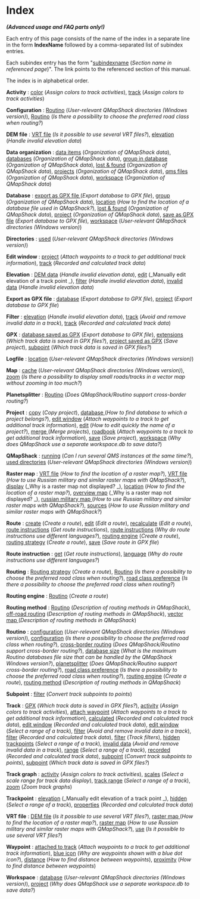 
# Index

 ___(Advanced usage and FAQ parts only!)___

 
Each entry of this page consists of the name of the index in a separate line in the form __**IndexName**__
followed by a comma-separated list of subindex entries.

Each subindex entry has the form "[subindexname](linkedpage) (_Section name in referenced page_)". The link points to the
referenced section of this manual.

The index is in alphabetical order.


**Activity**
:    [color](AdvTrkGeneral#markdown-header-assign-colors-to-track-activities "Assign colors to track activities") (_Assign colors to track activities_),
    [track](AdvTrkGeneral#markdown-header-assign-colors-to-track-activities "Assign colors to track activities") (_Assign colors to track activities_)

**Configuration**
:    [Routino](DocFaqConfig#markdown-header-user-relevant-qmapshack-directories-windows-version "User-relevant QMapShack directories (Windows version)") (_User-relevant QMapShack directories (Windows version)_),
    [Routino](DocFaqRouting#markdown-header-is-there-a-possibility-to-choose-the-preferred-road-class-when-routing "Is there a possibility to choose the preferred road class when routing?") (_Is there a possibility to choose the preferred road class when routing?_)

**DEM file**
:    [VRT file](DocFaqMaps#markdown-header-is-it-possible-to-use-several-vrt-files "Is it possible to use several VRT files?") (_Is it possible to use several VRT files?_),
    [elevation](AdvTrkElevation#markdown-header-handle-invalid-elevation-data "Handle invalid elevation data") (_Handle invalid elevation data_)

**Data organization**
:    [data items](AdvProjects#markdown-header-organization-of-qmapshack-data "Organization of QMapShack data") (_Organization of QMapShack data_),
    [databases](AdvProjects#markdown-header-organization-of-qmapshack-data "Organization of QMapShack data") (_Organization of QMapShack data_),
    [group in database](AdvProjects#markdown-header-organization-of-qmapshack-data "Organization of QMapShack data") (_Organization of QMapShack data_),
    [lost & found](AdvProjects#markdown-header-organization-of-qmapshack-data "Organization of QMapShack data") (_Organization of QMapShack data_),
    [projects](AdvProjects#markdown-header-organization-of-qmapshack-data "Organization of QMapShack data") (_Organization of QMapShack data_),
    [qms files](AdvProjects#markdown-header-organization-of-qmapshack-data "Organization of QMapShack data") (_Organization of QMapShack data_),
    [workspace](AdvProjects#markdown-header-organization-of-qmapshack-data "Organization of QMapShack data") (_Organization of QMapShack data_)

**Database**
:    [export as GPX file             ](AdvProjActions#markdown-header-export-database-to-gpx-file "Export database to GPX file") (_Export database to GPX file_),
    [group](AdvProjects#markdown-header-organization-of-qmapshack-data "Organization of QMapShack data") (_Organization of QMapShack data_),
    [location](DocFaqData#markdown-header-how-to-find-the-location-of-a-database-file-used-in-qmapshack "How to find the location of a database file used in QMapShack?") (_How to find the location of a database file used in QMapShack?_),
    [lost & found](AdvProjects#markdown-header-organization-of-qmapshack-data "Organization of QMapShack data") (_Organization of QMapShack data_),
    [project](AdvProjects#markdown-header-organization-of-qmapshack-data "Organization of QMapShack data") (_Organization of QMapShack data_),
    [save as GPX file](AdvProjActions#markdown-header-export-database-to-gpx-file "Export database to GPX file") (_Export database to GPX file_),
    [workspace](DocFaqConfig#markdown-header-user-relevant-qmapshack-directories-windows-version "User-relevant QMapShack directories (Windows version)") (_User-relevant QMapShack directories (Windows version)_)

**Directories**
:    [used](DocFaqConfig#markdown-header-user-relevant-qmapshack-directories-windows-version "User-relevant QMapShack directories (Windows version)") (_User-relevant QMapShack directories (Windows version)_)

**Edit window**
:    [project](AdvTrkGeneral#markdown-header-attach-waypoints-to-a-track-to-get-additional-track-information "Attach waypoints to a track to get additional track information") (_Attach waypoints to a track to get additional track information_),
    [track](AdvTrkGeneral#markdown-header-recorded-and-calculated-track-data "Recorded and calculated track data") (_Recorded and calculated track data_)

**Elevation**
:    [DEM data](AdvTrkElevation#markdown-header-handle-invalid-elevation-data "Handle invalid elevation data") (_Handle invalid elevation data_),
    [edit](AdvTrkElevation#markdown-header-manually-edit-elevation-of-a-track-point "Manually edit elevation of a track point ") (_Manually edit elevation of a track point _),
    [filter](AdvTrkElevation#markdown-header-handle-invalid-elevation-data "Handle invalid elevation data") (_Handle invalid elevation data_),
    [invalid data](AdvTrkElevation#markdown-header-handle-invalid-elevation-data "Handle invalid elevation data") (_Handle invalid elevation data_)

**Export as GPX file**
:    [database](AdvProjActions#markdown-header-export-database-to-gpx-file "Export database to GPX file") (_Export database to GPX file_),
    [project](AdvProjActions#markdown-header-export-database-to-gpx-file "Export database to GPX file") (_Export database to GPX file_)

**Filter**
:    [elevation](AdvTrkElevation#markdown-header-handle-invalid-elevation-data "Handle invalid elevation data") (_Handle invalid elevation data_),
    [track](AdvTrkGeneral#markdown-header-avoid-and-remove-invalid-data-in-a-track "Avoid and remove invalid data in a track") (_Avoid and remove invalid data in a track_),
    [track](AdvTrkGeneral#markdown-header-recorded-and-calculated-track-data "Recorded and calculated track data") (_Recorded and calculated track data_)

**GPX**
:    [database saved as GPX](AdvProjActions#markdown-header-export-database-to-gpx-file "Export database to GPX file") (_Export database to GPX file_),
    [extensions](DocFaqHandling#markdown-header-which-track-data-is-saved-in-gpx-files "Which track data is saved in GPX files?") (_Which track data is saved in GPX files?_),
    [project saved as GPX](AdvProjActions#markdown-header-save-project "Save project") (_Save project_),
    [subpoint](DocFaqHandling#markdown-header-which-track-data-is-saved-in-gpx-files "Which track data is saved in GPX files?") (_Which track data is saved in GPX files?_)

**Logfile**
:    [location](DocFaqConfig#markdown-header-user-relevant-qmapshack-directories-windows-version "User-relevant QMapShack directories (Windows version)") (_User-relevant QMapShack directories (Windows version)_)

**Map**
:    [cache](DocFaqConfig#markdown-header-user-relevant-qmapshack-directories-windows-version "User-relevant QMapShack directories (Windows version)") (_User-relevant QMapShack directories (Windows version)_),
    [zoom](DocFaqMaps#markdown-header-is-there-a-possibility-to-display-small-roadstracks-in-a-vector-map-without-zooming-in-too-much "Is there a possibility to display small roads/tracks in a vector map without zooming in too much?") (_Is there a possibility to display small roads/tracks in a vector map without zooming in too much?_)

**Planetsplitter**
:    [Routino](DocFaqRouting#markdown-header-does-qmapshackroutino-support-cross-border-routing "Does QMapShack/Routino support cross-border routing?") (_Does QMapShack/Routino support cross-border routing?_)

**Project**
:    [copy](AdvProjActions#markdown-header-copy-project "Copy project") (_Copy project_),
    [database ](DocFaqData#markdown-header-how-to-find-database-to-which-a-project-belongs "How to find database to which a project belongs?") (_How to find database to which a project belongs?_),
    [edit window](AdvTrkGeneral#markdown-header-attach-waypoints-to-a-track-to-get-additional-track-information "Attach waypoints to a track to get additional track information") (_Attach waypoints to a track to get additional track information_),
    [edit](DocFaqData#markdown-header-how-to-edit-quickly-the-name-of-a-project "How to edit quickly the name of a project?") (_How to edit quickly the name of a project?_),
    [merge ](AdvProjActions#markdown-header-merge-projects "Merge projects") (_Merge projects_),
    [roadbook](AdvTrkGeneral#markdown-header-attach-waypoints-to-a-track-to-get-additional-track-information "Attach waypoints to a track to get additional track information") (_Attach waypoints to a track to get additional track information_),
    [save](AdvProjActions#markdown-header-save-project "Save project") (_Save project_),
    [workspace](DocFaqData#markdown-header-why-does-qmapshack-use-a-separate-workspacedb-to-save-data "Why does QMapShack use a separate workspace.db to save data?") (_Why does QMapShack use a separate workspace.db to save data?_)

**QMapShack**
:    [running](DocFaqConfig#markdown-header-can-i-run-several-qms-instances-at-the-same-time "Can I run several QMS instances at the same time?") (_Can I run several QMS instances at the same time?_),
    [used directories](DocFaqConfig#markdown-header-user-relevant-qmapshack-directories-windows-version "User-relevant QMapShack directories (Windows version)") (_User-relevant QMapShack directories (Windows version)_)

**Raster map**
:    [VRT file](DocFaqMaps#markdown-header-how-to-find-the-location-of-a-raster-map "How to find the location of a raster map?") (_How to find the location of a raster map?_),
    [VRT file](DocFaqMaps#markdown-header-how-to-use-russian-military-and-similar-raster-maps-with-qmapshack "How to use Russian military and similar raster maps with QMapShack?") (_How to use Russian military and similar raster maps with QMapShack?_),
    [display](DocFaqMaps#markdown-header-why-is-a-raster-map-not-displayed "Why is a raster map not displayed?   ") (_Why is a raster map not displayed?   _),
    [location](DocFaqMaps#markdown-header-how-to-find-the-location-of-a-raster-map "How to find the location of a raster map?") (_How to find the location of a raster map?_),
    [overview map](DocFaqMaps#markdown-header-why-is-a-raster-map-not-displayed "Why is a raster map not displayed?   ") (_Why is a raster map not displayed?   _),
    [russian military map    ](DocFaqMaps#markdown-header-how-to-use-russian-military-and-similar-raster-maps-with-qmapshack "How to use Russian military and similar raster maps with QMapShack?") (_How to use Russian military and similar raster maps with QMapShack?_),
    [sources](DocFaqMaps#markdown-header-how-to-use-russian-military-and-similar-raster-maps-with-qmapshack "How to use Russian military and similar raster maps with QMapShack?") (_How to use Russian military and similar raster maps with QMapShack?_)

**Route**
:    [create](AdvRoutes#markdown-header-create-a-route "Create a route") (_Create a route_),
    [edit](AdvRoutes#markdown-header-edit-a-route "Edit a route") (_Edit a route_),
    [recalculate](AdvRoutes#markdown-header-edit-a-route "Edit a route") (_Edit a route_),
    [route instructions](AdvRoutes#markdown-header-get-route-instructions "Get route instructions") (_Get route instructions_),
    [route instructions](DocFaqRouting#markdown-header-why-do-route-instructions-use-different-languages "Why do route instructions use different languages?") (_Why do route instructions use different languages?_),
    [routing engine](AdvRoutes#markdown-header-create-a-route "Create a route") (_Create a route_),
    [routing strategy](AdvRoutes#markdown-header-create-a-route "Create a route") (_Create a route_),
    [save](AdvRoutes#markdown-header-save-route-in-gpx-file "Save route in GPX file") (_Save route in GPX file_)

**Route instruction**
:    [get](AdvRoutes#markdown-header-get-route-instructions "Get route instructions") (_Get route instructions_),
    [language](DocFaqRouting#markdown-header-why-do-route-instructions-use-different-languages "Why do route instructions use different languages?") (_Why do route instructions use different languages?_)

**Routing**
:    [Routing strategy](AdvRoutes#markdown-header-create-a-route "Create a route") (_Create a route_),
    [Routino](DocFaqRouting#markdown-header-is-there-a-possibility-to-choose-the-preferred-road-class-when-routing "Is there a possibility to choose the preferred road class when routing?") (_Is there a possibility to choose the preferred road class when routing?_),
    [road class preference](DocFaqRouting#markdown-header-is-there-a-possibility-to-choose-the-preferred-road-class-when-routing "Is there a possibility to choose the preferred road class when routing?") (_Is there a possibility to choose the preferred road class when routing?_)

**Routing engine**
:    [Routino](AdvRoutes#markdown-header-create-a-route "Create a route") (_Create a route_)

**Routing method**
:    [Routino](AdvRoutes#markdown-header-description-of-routing-methods-in-qmapshack "Description of routing methods in QMapShack") (_Description of routing methods in QMapShack_),
    [off-road routing](AdvRoutes#markdown-header-description-of-routing-methods-in-qmapshack "Description of routing methods in QMapShack") (_Description of routing methods in QMapShack_),
    [vector map            ](AdvRoutes#markdown-header-description-of-routing-methods-in-qmapshack "Description of routing methods in QMapShack") (_Description of routing methods in QMapShack_)

**Routino**
:    [configuration](DocFaqConfig#markdown-header-user-relevant-qmapshack-directories-windows-version "User-relevant QMapShack directories (Windows version)") (_User-relevant QMapShack directories (Windows version)_),
    [configuration](DocFaqRouting#markdown-header-is-there-a-possibility-to-choose-the-preferred-road-class-when-routing "Is there a possibility to choose the preferred road class when routing?") (_Is there a possibility to choose the preferred road class when routing?_),
    [cross-border routing](DocFaqRouting#markdown-header-does-qmapshackroutino-support-cross-border-routing "Does QMapShack/Routino support cross-border routing?") (_Does QMapShack/Routino support cross-border routing?_),
    [database size](DocFaqRouting#markdown-header-what-is-the-maximum-routino-databases-file-size-that-can-be-handled-by-the-qmapshack-windows-version "What is the maximum Routino databases file size that can be handled by the QMapShack Windows version?") (_What is the maximum Routino databases file size that can be handled by the QMapShack Windows version?_),
    [planetsplitter](DocFaqRouting#markdown-header-does-qmapshackroutino-support-cross-border-routing "Does QMapShack/Routino support cross-border routing?") (_Does QMapShack/Routino support cross-border routing?_),
    [road class preference](DocFaqRouting#markdown-header-is-there-a-possibility-to-choose-the-preferred-road-class-when-routing "Is there a possibility to choose the preferred road class when routing?") (_Is there a possibility to choose the preferred road class when routing?_),
    [routing engine](AdvRoutes#markdown-header-create-a-route "Create a route") (_Create a route_),
    [routing method](AdvRoutes#markdown-header-description-of-routing-methods-in-qmapshack "Description of routing methods in QMapShack") (_Description of routing methods in QMapShack_)

**Subpoint**
:    [filter](AdvTrkGeneral#markdown-header-convert-track-subpoints-to-points "Convert track subpoints to points") (_Convert track subpoints to points_)

**Track**
:    [GPX](DocFaqHandling#markdown-header-which-track-data-is-saved-in-gpx-files "Which track data is saved in GPX files?") (_Which track data is saved in GPX files?_),
    [activity](AdvTrkGeneral#markdown-header-assign-colors-to-track-activities "Assign colors to track activities") (_Assign colors to track activities_),
    [attach waypoint](AdvTrkGeneral#markdown-header-attach-waypoints-to-a-track-to-get-additional-track-information "Attach waypoints to a track to get additional track information") (_Attach waypoints to a track to get additional track information_),
    [calculated](AdvTrkGeneral#markdown-header-recorded-and-calculated-track-data "Recorded and calculated track data") (_Recorded and calculated track data_),
    [edit window](AdvTrkGeneral#markdown-header-recorded-and-calculated-track-data "Recorded and calculated track data") (_Recorded and calculated track data_),
    [edit window](AdvTrkGeneral#markdown-header-select-a-range-of-a-track "Select a range of a track") (_Select a range of a track_),
    [filter](AdvTrkGeneral#markdown-header-avoid-and-remove-invalid-data-in-a-track "Avoid and remove invalid data in a track") (_Avoid and remove invalid data in a track_),
    [filter](AdvTrkGeneral#markdown-header-recorded-and-calculated-track-data "Recorded and calculated track data") (_Recorded and calculated track data_),
    [filter](AdvTrkGeneral#markdown-header-track-filters "Track filters") (_Track filters_),
    [hidden trackpoints](AdvTrkGeneral#markdown-header-select-a-range-of-a-track "Select a range of a track") (_Select a range of a track_),
    [invalid data](AdvTrkGeneral#markdown-header-avoid-and-remove-invalid-data-in-a-track "Avoid and remove invalid data in a track") (_Avoid and remove invalid data in a track_),
    [range](AdvTrkGeneral#markdown-header-select-a-range-of-a-track "Select a range of a track") (_Select a range of a track_),
    [recorded](AdvTrkGeneral#markdown-header-recorded-and-calculated-track-data "Recorded and calculated track data") (_Recorded and calculated track data_),
    [subpoint](AdvTrkGeneral#markdown-header-convert-track-subpoints-to-points "Convert track subpoints to points") (_Convert track subpoints to points_),
    [subpoint](DocFaqHandling#markdown-header-which-track-data-is-saved-in-gpx-files "Which track data is saved in GPX files?") (_Which track data is saved in GPX files?_)

**Track graph**
:    [activity](AdvTrkGeneral#markdown-header-assign-colors-to-track-activities "Assign colors to track activities") (_Assign colors to track activities_),
    [scales](AdvTrkGraphs#markdown-header-select-a-scale-range-for-track-data-display "Select a scale range for track data display") (_Select a scale range for track data display_),
    [track range](AdvTrkGeneral#markdown-header-select-a-range-of-a-track "Select a range of a track") (_Select a range of a track_),
    [zoom](AdvTrkGraphs#markdown-header-zoom-track-graphs "Zoom track graphs") (_Zoom track graphs_)

**Trackpoint**
:    [elevation](AdvTrkElevation#markdown-header-manually-edit-elevation-of-a-track-point "Manually edit elevation of a track point ") (_Manually edit elevation of a track point _),
    [hidden](AdvTrkGeneral#markdown-header-select-a-range-of-a-track "Select a range of a track") (_Select a range of a track_),
    [properties](AdvTrkGeneral#markdown-header-recorded-and-calculated-track-data "Recorded and calculated track data") (_Recorded and calculated track data_)

**VRT file**
:    [DEM file](DocFaqMaps#markdown-header-is-it-possible-to-use-several-vrt-files "Is it possible to use several VRT files?") (_Is it possible to use several VRT files?_),
    [raster map    ](DocFaqMaps#markdown-header-how-to-find-the-location-of-a-raster-map "How to find the location of a raster map?") (_How to find the location of a raster map?_),
    [raster map](DocFaqMaps#markdown-header-how-to-use-russian-military-and-similar-raster-maps-with-qmapshack "How to use Russian military and similar raster maps with QMapShack?") (_How to use Russian military and similar raster maps with QMapShack?_),
    [use](DocFaqMaps#markdown-header-is-it-possible-to-use-several-vrt-files "Is it possible to use several VRT files?") (_Is it possible to use several VRT files?_)

**Waypoint**
:    [attached to track](AdvTrkGeneral#markdown-header-attach-waypoints-to-a-track-to-get-additional-track-information "Attach waypoints to a track to get additional track information") (_Attach waypoints to a track to get additional track information_),
    [blue icon](DocFaqMaps#markdown-header-why-are-waypoints-shown-with-a-blue-dot-icon "Why are waypoints shown with a blue dot icon?") (_Why are waypoints shown with a blue dot icon?_),
    [distance](DocFaqHandling#markdown-header-how-to-find-distance-between-waypoints "How to find distance between waypoints") (_How to find distance between waypoints_),
    [proximity](DocFaqHandling#markdown-header-how-to-find-distance-between-waypoints "How to find distance between waypoints") (_How to find distance between waypoints_)

**Workspace**
:    [database](DocFaqConfig#markdown-header-user-relevant-qmapshack-directories-windows-version "User-relevant QMapShack directories (Windows version)") (_User-relevant QMapShack directories (Windows version)_),
    [project](DocFaqData#markdown-header-why-does-qmapshack-use-a-separate-workspacedb-to-save-data "Why does QMapShack use a separate workspace.db to save data?") (_Why does QMapShack use a separate workspace.db to save data?_)
